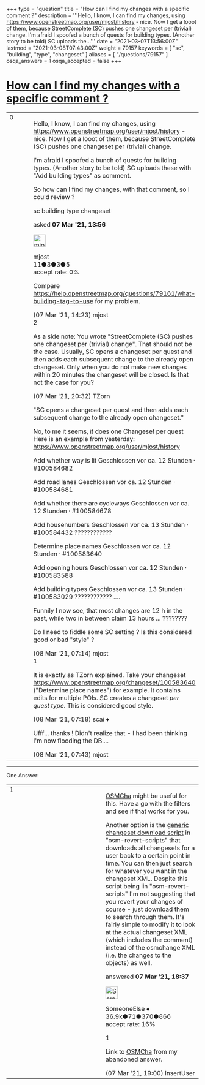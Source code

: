+++
type = "question"
title = "How can I find my changes with a specific comment ?"
description = '''Hello, I know, I can find my changes, using https://www.openstreetmap.org/user/mjost/history  - nice. Now I get a looot of them, because StreetComplete (SC) pushes one changeset per (trivial) change. I&#x27;m afraid I spoofed a bunch of quests for building types. (Another story to be told) SC uploads the...'''
date = "2021-03-07T13:56:00Z"
lastmod = "2021-03-08T07:43:00Z"
weight = 79157
keywords = [ "sc", "building", "type", "changeset" ]
aliases = [ "/questions/79157" ]
osqa_answers = 1
osqa_accepted = false
+++

<div class="headNormal">

# [How can I find my changes with a specific comment ?](/questions/79157/how-can-i-find-my-changes-with-a-specific-comment)

</div>

<div id="main-body">

<div id="askform">

<table id="question-table" style="width:100%;">
<colgroup>
<col style="width: 50%" />
<col style="width: 50%" />
</colgroup>
<tbody>
<tr>
<td style="width: 30px; vertical-align: top"><div class="vote-buttons">
<span id="post-79157-upvote" class="ajax-command post-vote up" rel="nofollow" title="I like this post (click again to cancel)"> </span>
<div id="post-79157-score" class="post-score" title="current number of votes">
0
</div>
<span id="post-79157-downvote" class="ajax-command post-vote down" rel="nofollow" title="I dont like this post (click again to cancel)"> </span> <span id="favorite-mark" class="ajax-command favorite-mark" rel="nofollow" title="mark/unmark this question as favorite (click again to cancel)"> </span>
<div id="favorite-count" class="favorite-count">
&#10;</div>
</div></td>
<td><div id="item-right">
<div class="question-body">
<p>Hello, I know, I can find my changes, using <a href="https://www.openstreetmap.org/user/mjost/history">https://www.openstreetmap.org/user/mjost/history</a> - nice. Now I get a looot of them, because StreetComplete (SC) pushes one changeset per (trivial) change.</p>
<p>I'm afraid I spoofed a bunch of quests for building types. (Another story to be told) SC uploads these with "Add building types" as comment.</p>
<p>So how can I find my changes, with that comment, so I could review ?</p>
</div>
<div id="question-tags" class="tags-container tags">
<span class="post-tag tag-link-sc" rel="tag" title="see questions tagged &#39;sc&#39;">sc</span> <span class="post-tag tag-link-building" rel="tag" title="see questions tagged &#39;building&#39;">building</span> <span class="post-tag tag-link-type" rel="tag" title="see questions tagged &#39;type&#39;">type</span> <span class="post-tag tag-link-changeset" rel="tag" title="see questions tagged &#39;changeset&#39;">changeset</span>
</div>
<div id="question-controls" class="post-controls">
&#10;</div>
<div class="post-update-info-container">
<div class="post-update-info post-update-info-user">
<p>asked <strong>07 Mar '21, 13:56</strong></p>
<img src="https://secure.gravatar.com/avatar/bb95e84c64d328e9eecb8dbb5ecb6377?s=32&amp;d=identicon&amp;r=g" class="gravatar" width="32" height="32" alt="mjost&#39;s gravatar image" />
<p><span>mjost</span><br />
<span class="score" title="11 reputation points">11</span><span title="3 badges"><span class="badge1">●</span><span class="badgecount">3</span></span><span title="3 badges"><span class="silver">●</span><span class="badgecount">3</span></span><span title="5 badges"><span class="bronze">●</span><span class="badgecount">5</span></span><br />
<span class="accept_rate" title="Rate of the user&#39;s accepted answers">accept rate:</span> <span title="mjost has no accepted answers">0%</span></p>
</div>
</div>
<div id="comments-container-79157" class="comments-container">
<span id="79162"></span>
<div id="comment-79162" class="comment">
<div id="post-79162-score" class="comment-score">
&#10;</div>
<div class="comment-text">
<p>Compare <a href="/questions/79161/what-building-tag-to-use">https://help.openstreetmap.org/questions/79161/what-building-tag-to-use</a> for my problem.</p>
</div>
<div id="comment-79162-info" class="comment-info">
<span class="comment-age">(07 Mar '21, 14:23)</span> <span class="comment-user userinfo">mjost</span>
</div>
</div>
<span id="79174"></span>
<div id="comment-79174" class="comment">
<div id="post-79174-score" class="comment-score">
2
</div>
<div class="comment-text">
<p>As a side note: You wrote "StreetComplete (SC) pushes one changeset per (trivial) change". That should not be the case. Usually, SC opens a changeset per quest and then adds each subsequent change to the already open changeset. Only when you do not make new changes within 20 minutes the changeset will be closed. Is that not the case for you?</p>
</div>
<div id="comment-79174-info" class="comment-info">
<span class="comment-age">(07 Mar '21, 20:32)</span> <span class="comment-user userinfo">TZorn</span>
</div>
</div>
<span id="79177"></span>
<div id="comment-79177" class="comment">
<div id="post-79177-score" class="comment-score">
&#10;</div>
<div class="comment-text">
<p>"SC opens a changeset per quest and then adds each subsequent change to the already open changeset."</p>
<p>No, to me it seems, it does one Changeset per quest Here is an example from yesterday: <a href="https://www.openstreetmap.org/user/mjost/history">https://www.openstreetmap.org/user/mjost/history</a></p>
<p>Add whether way is lit Geschlossen vor ca. 12 Stunden · #100584682</p>
<p>Add road lanes Geschlossen vor ca. 12 Stunden · #100584681</p>
<p>Add whether there are cycleways Geschlossen vor ca. 12 Stunden · #100584678</p>
<p>Add housenumbers Geschlossen vor ca. 13 Stunden · #100584432 ????????????</p>
<p>Determine place names Geschlossen vor ca. 12 Stunden · #100583640</p>
<p>Add opening hours Geschlossen vor ca. 12 Stunden · #100583588</p>
<p>Add building types Geschlossen vor ca. 13 Stunden · #100583029 ???????????? ....</p>
<p>Funnily I now see, that most changes are 12 h in the past, while two in between claim 13 hours ... ????????</p>
<p>Do I need to fiddle some SC setting ? Is this considered good or bad "style" ?</p>
</div>
<div id="comment-79177-info" class="comment-info">
<span class="comment-age">(08 Mar '21, 07:14)</span> <span class="comment-user userinfo">mjost</span>
</div>
</div>
<span id="79178"></span>
<div id="comment-79178" class="comment">
<div id="post-79178-score" class="comment-score">
1
</div>
<div class="comment-text">
<p>It is exactly as TZorn explained. Take your changeset <a href="https://www.openstreetmap.org/changeset/100583640">https://www.openstreetmap.org/changeset/100583640</a> ("Determine place names") for example. It contains edits for multiple POIs. SC creates a changeset <em>per quest type</em>. This is considered good style.</p>
</div>
<div id="comment-79178-info" class="comment-info">
<span class="comment-age">(08 Mar '21, 07:18)</span> <span class="comment-user userinfo">scai ♦</span>
</div>
</div>
<span id="79179"></span>
<div id="comment-79179" class="comment">
<div id="post-79179-score" class="comment-score">
&#10;</div>
<div class="comment-text">
<p>Ufff... thanks ! Didn't realize that - I had been thinking I'm now flooding the DB....</p>
</div>
<div id="comment-79179-info" class="comment-info">
<span class="comment-age">(08 Mar '21, 07:43)</span> <span class="comment-user userinfo">mjost</span>
</div>
</div>
</div>
<div id="comment-tools-79157" class="comment-tools">
&#10;</div>
<div class="clear">
&#10;</div>
<div id="comment-79157-form-container" class="comment-form-container">
&#10;</div>
<div class="clear">
&#10;</div>
</div></td>
</tr>
</tbody>
</table>

------------------------------------------------------------------------

<div class="tabBar">

<span id="sort-top"></span>

<div class="headQuestions">

One Answer:

</div>

</div>

<span id="79164"></span>

<div id="answer-container-79164" class="answer">

<table style="width:100%;">
<colgroup>
<col style="width: 50%" />
<col style="width: 50%" />
</colgroup>
<tbody>
<tr>
<td style="width: 30px; vertical-align: top"><div class="vote-buttons">
<span id="post-79164-upvote" class="ajax-command post-vote up" rel="nofollow" title="I like this post (click again to cancel)"> </span>
<div id="post-79164-score" class="post-score" title="current number of votes">
1
</div>
<span id="post-79164-downvote" class="ajax-command post-vote down" rel="nofollow" title="I dont like this post (click again to cancel)"> </span>
</div></td>
<td><div class="item-right">
<div class="answer-body">
<p><a href="https://osmcha.org/filters">OSMCha</a> might be useful for this. Have a go with the filters and see if that works for you.</p>
<p>Another option is the <a href="https://github.com/woodpeck/osm-revert-scripts/blob/master/download_changesets.sh">generic changeset download script</a> in "osm-revert-scripts" that downloads all changesets for a user back to a certain point in time. You can then just search for whatever you want in the changeset XML. Despite this script being iin "osm-revert-scripts" I'm not suggesting that you revert your changes of course - just download them to search through them. It's fairly simple to modify it to look at the actual changeset XML (which includes the comment) instead of the osmchange XML (i.e. the changes to the objects) as well.</p>
</div>
<div class="answer-controls post-controls">
&#10;</div>
<div class="post-update-info-container">
<div class="post-update-info post-update-info-user">
<p>answered <strong>07 Mar '21, 18:37</strong></p>
<img src="https://secure.gravatar.com/avatar/0bf1aa22f7f5e045b0eb8beb79fe7907?s=32&amp;d=identicon&amp;r=g" class="gravatar" width="32" height="32" alt="SomeoneElse&#39;s gravatar image" />
<p><span>SomeoneElse ♦</span><br />
<span class="score" title="36866 reputation points"><span>36.9k</span></span><span title="71 badges"><span class="badge1">●</span><span class="badgecount">71</span></span><span title="370 badges"><span class="silver">●</span><span class="badgecount">370</span></span><span title="866 badges"><span class="bronze">●</span><span class="badgecount">866</span></span><br />
<span class="accept_rate" title="Rate of the user&#39;s accepted answers">accept rate:</span> <span title="SomeoneElse has 228 accepted answers">16%</span></p>
</div>
</div>
<div id="comments-container-79164" class="comments-container">
<span id="79168"></span>
<div id="comment-79168" class="comment">
<div id="post-79168-score" class="comment-score">
1
</div>
<div class="comment-text">
<p>Link to <a href="https://osmcha.org/changesets/100583029?filters=%7B%22date__gte%22%3A%5B%7B%22label%22%3A%22%22%2C%22value%22%3A%22%22%7D%5D%2C%22users%22%3A%5B%7B%22label%22%3A%22mjost%22%2C%22value%22%3A%22mjost%22%7D%5D%2C%22comment%22%3A%5B%7B%22label%22%3A%22building%20types%22%2C%22value%22%3A%22building%20types%22%7D%5D%7D">OSMCha</a> from my abandoned answer.</p>
</div>
<div id="comment-79168-info" class="comment-info">
<span class="comment-age">(07 Mar '21, 19:00)</span> <span class="comment-user userinfo">InsertUser</span>
</div>
</div>
</div>
<div id="comment-tools-79164" class="comment-tools">
&#10;</div>
<div class="clear">
&#10;</div>
<div id="comment-79164-form-container" class="comment-form-container">
&#10;</div>
<div class="clear">
&#10;</div>
</div></td>
</tr>
</tbody>
</table>

</div>

<div class="paginator-container-left">

</div>

</div>

</div>


